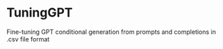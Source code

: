 # TuningGPT
Fine-tuning GPT conditional generation from prompts and completions in .csv file format
